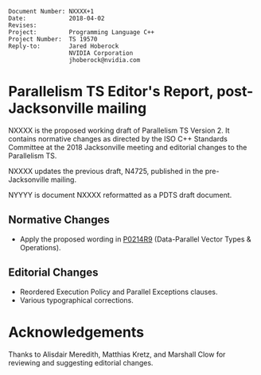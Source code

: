     Document Number: NXXXX+1
    Date:            2018-04-02
    Revises:
    Project:         Programming Language C++
    Project Number:  TS 19570
    Reply-to:        Jared Hoberock
                     NVIDIA Corporation
                     jhoberock@nvidia.com

# Parallelism TS Editor's Report, post-Jacksonville mailing 

NXXXX is the proposed working draft of Parallelism TS Version 2. It contains normative changes as directed by the ISO C++ Standards Committee at the 2018 Jacksonville meeting and editorial changes to the Parallelism TS.

NXXXX updates the previous draft, N4725, published in the pre-Jacksonville mailing.

NYYYY is document NXXXX reformatted as a PDTS draft document.

## Normative Changes

* Apply the proposed wording in [P0214R9](https://wg21.link/P0214R9) (Data-Parallel Vector Types & Operations).

## Editorial Changes

* Reordered Execution Policy and Parallel Exceptions clauses.
* Various typographical corrections.

# Acknowledgements

Thanks to Alisdair Meredith, Matthias Kretz, and Marshall Clow for reviewing and suggesting editorial changes.

